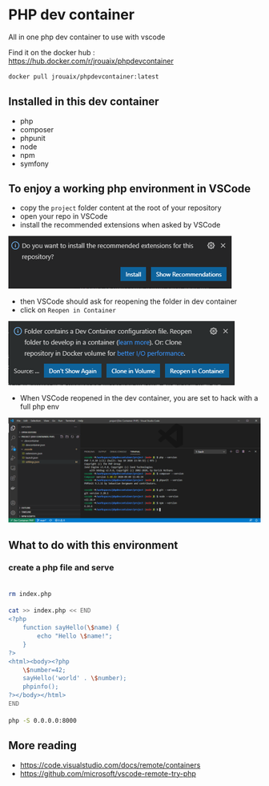# PHP dev container
All in one php dev container to use with vscode

Find it on the docker hub : https://hub.docker.com/r/jrouaix/phpdevcontainer

``` bash
docker pull jrouaix/phpdevcontainer:latest
```

## Installed in this dev container
- php
- composer
- phpunit
- node
- npm
- symfony

## To enjoy a working php environment in VSCode
- copy the `project` folder content at the root of your repository
- open your repo in VSCode
- install the recommended extensions when asked by VSCode

![install recommended extensions](_assets/recommended_extensions.png)

- then VSCode should ask for reopening the folder in dev container
- click on `Reopen in Container` 

![Reopen in container](_assets/open_in_container.png)

- When VSCode reopened in the dev container, you are set to hack with a full php env

![All installed versions](_assets/all_versions.png)


## What to do with this environment
### create a php file and serve
```bash

rm index.php

cat >> index.php << END
<?php
    function sayHello(\$name) {
        echo "Hello \$name!";
    }
?>
<html><body><?php
    \$number=42;
    sayHello('world' . \$number);
    phpinfo(); 
?></body></html>
END

php -S 0.0.0.0:8000

```




## More reading

- https://code.visualstudio.com/docs/remote/containers
- https://github.com/microsoft/vscode-remote-try-php
